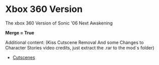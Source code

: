 # Xbox 360 Version
The xbox 360 Version of Sonic '06 Next Awakening

**Merge = True**

Additional content: (Kiss Cutscene Removal And some Changes to Character Stories video credits, just extract the .rar to the mod´s folder)
- [Cutscenes](https://drive.google.com/drive/folders/1lVfxr2jfxJItLJY0u7DkIbYEh-nkipHF?usp=sharing)
